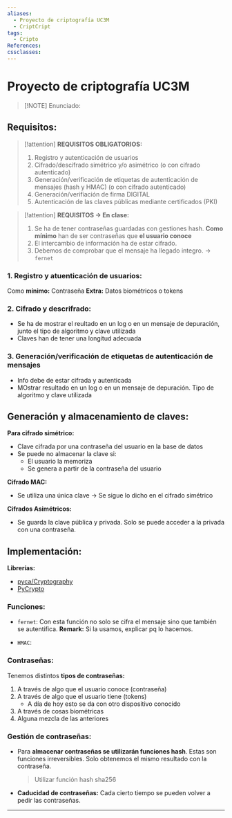 ```yaml
---
aliases:
  - Proyecto de criptografía UC3M
  - CriptCript
tags:
  - Cripto
References: 
cssclasses:
---
```

# Proyecto de criptografía UC3M

> [!NOTE] Enunciado:
> 

## Requisitos:
> [!attention] **REQUISITOS OBLIGATORIOS:**
> 1. Registro y autenticación de usuarios
> 2. Cifrado/descifrado simétrico y/o asimétrico (o con cifrado autenticado)
> 3. Generación/verificación de etiquetas de autenticación de mensajes (hash y HMAC) (o con cifrado autenticado)
> 4. Generación/verifiación de firma DIGITAL
> 5. Autenticación de las claves públicas mediante certificados (PKI)


> [!attention]  **REQUISITOS → En clase:**
> 
> 1. Se ha de tener contraseñas guardadas con gestiones hash. **Como mínimo** han de ser contraseñas que **el usuario conoce**
> 2. El intercambio de información ha de estar cifrado.
> 3. Debemos de comprobar que el mensaje ha llegado integro. → `fernet`


### 1. Registro y atuenticación de usuarios:
Como **mínimo:** Contraseña
**Extra:** Datos biométricos o tokens

### 2. Cifrado y descrifrado: 
+ Se ha de mostrar el reultado en un log o en un mensaje de depuración, junto el tipo de algoritmo y clave utilizada 
+ Claves han de tener una longitud adecuada

### 3. Generación/verificación de etiquetas de autenticación de mensajes
+ Info debe de estar cifrada y autenticada
+ MOstrar resultado en un log o en un mensaje de depuración. Tipo de algoritmo y clave utilizada

## Generación y almacenamiento de claves:

**Para cifrado simétrico:**
+ Clave cifrada por una contraseña del usuario en la base de datos
+ Se puede no almacenar la clave si: 
  + El usuario la memoriza
  + Se genera a partir de la contraseña del usuario

**Cifrado MAC:**
+ Se utiliza una única clave → Se sigue lo dicho en el cifrado simétrico

**Cifrados Asimétricos:**
+ Se guarda la clave pública y privada. Solo se puede acceder a la privada con una contraseña.  

## Implementación:
**Librerías:**
+ [pyca/Cryptography](https://cryptography.io/en/latest/)
+ [PyCrypto](https://nitratine.net/blog/post/python-encryption-and-decryption-with-pycryptodome/)

### Funciones: 

+ `fernet`: Con esta función no solo se cifra el mensaje sino que también se autentifica. 
  **Remark:** Si la usamos, explicar pq lo hacemos.

+ `HMAC`: 

### Contraseñas:
Tenemos distintos **tipos de contraseñas:**

1. A través de algo que el usuario conoce (contraseña)
2. A través de algo que el usuario tiene (tokens)
   + A día de hoy esto se da con otro dispositivo conocido
3. A través de cosas biométricas
4. Alguna mezcla de las anteriores

### Gestión de contraseñas: 

+ Para **almacenar contraseñas se utilizarán funciones hash**. Estas son funciones irreversibles. Solo obtenemos el mismo resultado con la contraseña. 
	> Utilizar función hash sha256
+ **Caducidad de contraseñas:** Cada cierto tiempo se pueden volver a pedir las contraseñas. 



***
